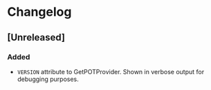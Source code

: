 # Changelog

## [Unreleased]

### Added

- `VERSION` attribute to GetPOTProvider. Shown in verbose output for debugging purposes.